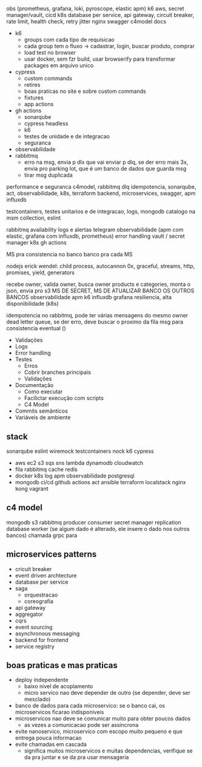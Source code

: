 #

obs (prometheus, grafana, loki, pyroscope, elastic apm)
k6
aws, secret manager/vault, 
cicd 
k8s
database per service, api gateway, circuit breaker, rate limit, health check, retry jitter
nginx
swagger
c4model
docs

- k6
  - groups com cada tipo de requisicao
  - cada group tem o fluxo -> cadastrar, login, buscar produto, comprar
  - load test no browser
  - usar docker, sem fzr build, usar browserify para transformar packages em arquivo unico
- cypress
  - custom commands
  - retires
  - boas praticas no site e sobre custom commands
  - fixtures
  - app actions
- gh actions
  - sonarqube
  - cypress headless
  - k6
  - testes de unidade e de integracao
  - seguranca
- observabilidade
- rabbitmq
  - erro na msg, envia p dlx que vai enviar p dlq, se der erro mais 3x, 
  envia pro parking lot, que é um banco de dados que guarda msg
  - tirar msg duplicada

performance e seguranca
c4model, rabbitmq dlq idempotencia, sonarqube, act, observabilidade, k8s, terraform backend, microservices, swagger, apm influxdb

testcontainers, testes unitarios e de integracao, logs, mongodb catalogo na msm collection, eslint

rabbitmq availability
logs e alertas telegram
observabilidade (apm com elastic, grafana com influxdb, prometheus)
error handling
vault / secret manager
k8s
gh actions

MS pra consistencia no banco
banco pra cada MS

nodejs erick wendel: child process, autocannon 0x, graceful, streams, http, promises, yield, generators


recebe owner, valida owner, busca owner products e categories, monta o json, envia pro s3
MS DE SECRET, MS DE ATUALIZAR BANCO OS OUTROS BANCOS
observabilidade
apm k6 influxdb grafana
resiliencia, alta disponibilidade (k8s)

idempotencia no rabbitmq, pode ter várias mensagens do mesmo owner
dead letter queue, se der erro, deve buscar o proximo da fila
msg para consistencia eventual ()

- Validações
- Logs
- Error handling
- Testes
  - Erros
  - Cobrir branches principais
  - Validações
- Documentação
  - Como executar
  - Facilictar execução com scripts
  - C4 Model
- Commits semânticos
- Variáveis de ambiente

## stack

sonarqube eslint
wiremock testcontainers nock k6 cypress
* aws ec2 s3 sqs sns lambda dynamodb cloudwatch
* fila rabbitmq
cache redis
* docker k8s
log apm observabilidade
postgresql
* mongodb
ci/cd github actions act
ansible
terraform localstack
nginx kong
vagrant

## c4 model

mongodb
s3
rabbitmq
producer
consumer
secret manager
replication database worker (se algum dado é alterado, ele insere o dado nos outros bancos)
chamada grpc para

## microservices patterns

- cricuit breaker
- event driven archtecture
- database per service
- saga
  - orquestracao
  - coreografia
- api gateway
- aggregator
- cqrs
- event sourcing
- asynchronous messaging
- backend for frontend
- service registry

## boas praticas e mas praticas

- deploy independente
  - baixo nivel de acoplamento
  - micro servico nao deve depender de outro (se depender, deve ser mesclado)
- banco de dados para cada microservico: se o banco cai, os microservicos ficarao indisponiveis
- microservicos nao deve se comunicar muito para obter poucos dados
  - as vezes a comunicacao pode ser assincrona
- evite nanoservico, microservico com escopo muito pequeno e que entrega pouca informacao
- evite chamadas em cascada
  - significa muitos microservicos e muitas dependencias, verifique se da pra juntar e se da pra usar mensageria

